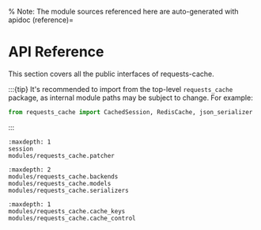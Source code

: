 % Note: The module sources referenced here are auto-generated with apidoc
(reference)=

# API Reference
This section covers all the public interfaces of requests-cache.

:::{tip}
It's recommended to import from the top-level `requests_cache` package, as internal module paths
may be subject to change. For example:
```python
from requests_cache import CachedSession, RedisCache, json_serializer
```
:::

```{toctree}
:maxdepth: 1
session
modules/requests_cache.patcher
```
```{toctree}
:maxdepth: 2
modules/requests_cache.backends
modules/requests_cache.models
modules/requests_cache.serializers
```
```{toctree}
:maxdepth: 1
modules/requests_cache.cache_keys
modules/requests_cache.cache_control
```
